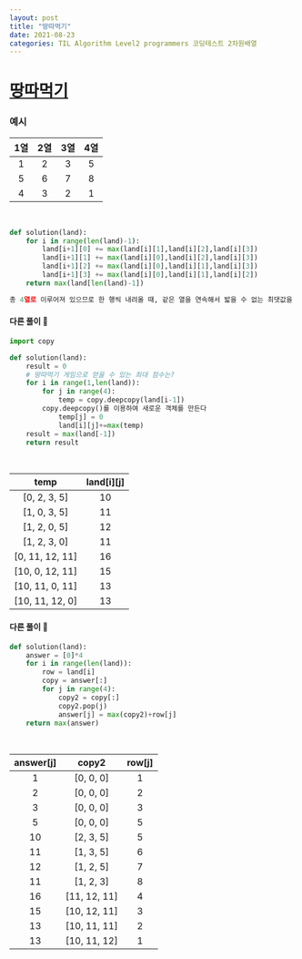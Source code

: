 ```yaml
---
layout: post
title: "땅따먹기"
date: 2021-08-23
categories: TIL Algorithm Level2 programmers 코딩테스트 2차원배열
---
```


# [땅따먹기](https://programmers.co.kr/learn/courses/30/lessons/12913)

### 예시

| 1열 | 2열 | 3열 | 4열 |
| :-: | :-: | :-: | :-: |
|  1  |  2  |  3  |  5  |
|  5  |  6  |  7  |  8  |
|  4  |  3  |  2  |  1  |

<br/>

```python
def solution(land):
    for i in range(len(land)-1):
        land[i+1][0] += max(land[i][1],land[i][2],land[i][3])
        land[i+1][1] += max(land[i][0],land[i][2],land[i][3])
        land[i+1][2] += max(land[i][0],land[i][1],land[i][3])
        land[i+1][3] += max(land[i][0],land[i][1],land[i][2])
    return max(land[len(land)-1])

총 4열로 이루어져 있으므로 한 행씩 내려올 때, 같은 열을 연속해서 밟을 수 없는 최댓값을 찾는다

```

#### 다른 풀이 👀

```python
import copy

def solution(land):
    result = 0
    # 땅따먹기 게임으로 얻을 수 있는 최대 점수는?
    for i in range(1,len(land)):
        for j in range(4):
            temp = copy.deepcopy(land[i-1])
        copy.deepcopy()를 이용하여 새로운 객체를 만든다
            temp[j] = 0
            land[i][j]+=max(temp)
    result = max(land[-1])
    return result
```

<br/>

|      temp       | land[i][j] |
| :-------------: | :--------: |
|  [0, 2, 3, 5]   |     10     |
|  [1, 0, 3, 5]   |     11     |
|  [1, 2, 0, 5]   |     12     |
|  [1, 2, 3, 0]   |     11     |
| [0, 11, 12, 11] |     16     |
| [10, 0, 12, 11] |     15     |
| [10, 11, 0, 11] |     13     |
| [10, 11, 12, 0] |     13     |

#### 다른 풀이 👀

```python
def solution(land):
    answer = [0]*4
    for i in range(len(land)):
        row = land[i]
        copy = answer[:]
        for j in range(4):
            copy2 = copy[:]
            copy2.pop(j)
            answer[j] = max(copy2)+row[j]
    return max(answer)
```

<br/>

| answer[j] |    copy2     | row[j] |
| :-------: | :----------: | :----: |
|     1     |  [0, 0, 0]   |   1    |
|     2     |  [0, 0, 0]   |   2    |
|     3     |  [0, 0, 0]   |   3    |
|     5     |  [0, 0, 0]   |   5    |
|    10     |  [2, 3, 5]   |   5    |
|    11     |  [1, 3, 5]   |   6    |
|    12     |  [1, 2, 5]   |   7    |
|    11     |  [1, 2, 3]   |   8    |
|    16     | [11, 12, 11] |   4    |
|    15     | [10, 12, 11] |   3    |
|    13     | [10, 11, 11] |   2    |
|    13     | [10, 11, 12] |   1    |
